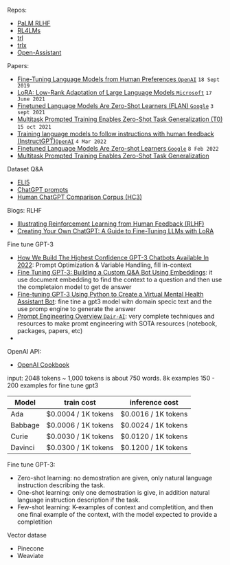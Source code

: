 Repos:
- [PaLM RLHF](https://github.com/lucidrains/PaLM-rlhf-pytorch)
- [RL4LMs](https://github.com/allenai/RL4LMs)
- [trl](https://github.com/lvwerra/trl/)
- [trlx](https://github.com/CarperAI/trlx)
- [Open-Assistant](https://github.com/LAION-AI/Open-Assistant)


Papers:
- [Fine-Tuning Language Models from Human Preferences `OpenAI`](https://arxiv.org/pdf/1909.08593.pdf) `18 Sept 2019` 
- [LoRA: Low-Rank Adaptation of Large Language Models `Microsoft`](https://arxiv.org/abs/2106.09685) `17 June 2021`
- [Finetuned Language Models Are Zero-Shot Learners (FLAN) `Google`](https://arxiv.org/abs/2109.01652) `3 sept 2021`
- [Multitask Prompted Training Enables Zero-Shot Task Generalization (T0)](https://arxiv.org/abs/2110.08207) `15 oct 2021`
- [Training language models to follow instructions with human feedback (InstructGPT)`OpenAI`](https://arxiv.org/abs/2203.02155) `4 Mar 2022`
- [Finetuned Language Models Are Zero-shot Learners `Google`](https://arxiv.org/pdf/2109.01652.pdf) `8 Feb 2022`
- [Multitask Prompted Training Enables Zero-Shot Task Generalization](https://arxiv.org/abs/2110.08207)


Dataset Q&A
- [ELI5](https://huggingface.co/datasets/eli5)
- [ChatGPT prompts](https://huggingface.co/datasets/MohamedRashad/ChatGPT-prompts)
- [Human ChatGPT Comparison Corpus (HC3)](https://huggingface.co/datasets/Hello-SimpleAI/HC3)


Blogs:
RLHF
- [Illustrating Reinforcement Learning from Human Feedback (RLHF)](https://huggingface.co/blog/rlhf)
- [Creating Your Own ChatGPT: A Guide to Fine-Tuning LLMs with LoRA](https://ai.plainenglish.io/creating-your-own-chatgpt-a-guide-to-fine-tuning-llms-with-lora-d7817b77fac0)

Fine tune GPT-3
- [How We Build The Highest Confidence GPT-3 Chatbots Available In 2022](https://www.width.ai/post/gpt-3-chatbots): Prompt Optimization & Variable Handling, fill in-context
- [Fine Tuning GPT-3: Building a Custom Q&A Bot Using Embeddings](https://www.mlq.ai/fine-tuning-gpt-3-question-answer-bot/): it use document embedding to find the context to a question and then use the completaion model to get de answer
- [Fine-tuning GPT-3 Using Python to Create a Virtual Mental Health Assistant Bot](https://betterprogramming.pub/how-to-finetune-gpt-3-finetuning-our-virtual-mental-health-assistant-641c1f3b1ef3): fine tine a gpt3 model witn domain specic text and the use promp engine to generate the answer
- [Prompt Engineering Overview `Dair-AI`](https://www.youtube.com/watch?v=dOxUroR57xs): very complete techniques and resources to make promt engineering with SOTA resources (notebook, packages, papers, etc)
- [](https://platform.openai.com/docs/tutorials/web-qa-embeddings)


OpenAI API:
- [OpenAI Cookbook](https://github.com/openai/openai-cookbook)

input: 2048 tokens
~ 1,000 tokens is about 750 words.
8k examples
150 - 200 examples for fine tune gpt3 

| Model | train cost| inference cost |
|--|--|--|
| Ada			 | $0.0004 / 1K tokens 	| $0.0016 / 1K tokens | 
| Babbage		 | $0.0006 / 1K tokens 	| $0.0024 / 1K tokens | 
| Curie		 | $0.0030 / 1K tokens 	| $0.0120 / 1K tokens | 
| Davinci		 | $0.0300 / 1K tokens 	| $0.1200 / 1K tokens | 


Fine tune GPT-3:
- Zero-shot learning: no demostration are given, only natural language instruction describing the task. 
- One-shot learning: only one demostration is give, in addition natural language instruction description if the task. 
- Few-shot learning: K-examples of context and completition, and then one final example of the context, with the model expected to provide a completition


Vector datase
- Pinecone
- Weaviate
